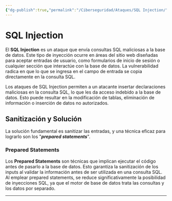 ```yaml
---
{"dg-publish":true,"permalink":"/Ciberseguridad/Ataques/SQL Injection/"}
---
```


# SQL Injection

El **SQL Injection** es un ataque que envía consultas SQL maliciosas a la base de datos. Este tipo de inyección ocurre en áreas del sitio web diseñadas para aceptar entradas de usuario, como formularios de inicio de sesión o cualquier sección que interactúe con la base de datos. La vulnerabilidad radica en que lo que se ingresa en el campo de entrada se copia directamente en la consulta SQL.

Los ataques de SQL Injection permiten a un atacante insertar declaraciones maliciosas en la consulta SQL, lo que les da acceso indebido a la base de datos. Esto puede resultar en la modificación de tablas, eliminación de información o inserción de datos no autorizados.

## Sanitización y Solución

La solución fundamental es sanitizar las entradas, y una técnica eficaz para lograrlo son los "***prepared statements***".

### Prepared Statements

Los **Prepared Statements** son técnicas que implican ejecutar el código antes de pasarlo a la base de datos. Esto garantiza la sanitización de los inputs al validar la información antes de ser utilizada en una consulta SQL. Al emplear prepared statements, se reduce significativamente la posibilidad de inyecciones SQL, ya que el motor de base de datos trata las consultas y los datos por separado.

---
